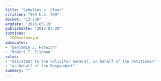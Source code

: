 ```yaml
---
title: "Sebelius v. Cloer"
citation: "569 U.S. 369"
docket: "12-236"
argdate: "2013-03-19"
publishdate: "2013-05-20"
justices:
- 2009sotomayor
advocates:
- "Benjamin J. Horwich"
- "Robert T. Fishman"
roles:
- "Assistant to the Solicitor General, on behalf of the Petitioner"
- "on behalf of the Respondent"
summary: ""
---
```


